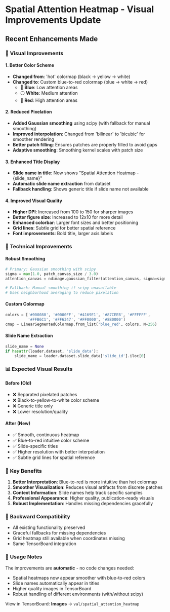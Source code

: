 # Spatial Attention Heatmap - Visual Improvements Update

## Recent Enhancements Made

### 🎨 **Visual Improvements**

#### 1. **Better Color Scheme**
- **Changed from**: 'hot' colormap (black → yellow → white)
- **Changed to**: Custom blue-to-red colormap (blue → white → red)
  - 🔵 **Blue**: Low attention areas 
  - ⚪ **White**: Medium attention
  - 🔴 **Red**: High attention areas

#### 2. **Reduced Pixelation**
- **Added Gaussian smoothing** using scipy (with fallback for manual smoothing)
- **Improved interpolation**: Changed from 'bilinear' to 'bicubic' for smoother rendering
- **Better patch filling**: Ensures patches are properly filled to avoid gaps
- **Adaptive smoothing**: Smoothing kernel scales with patch size

#### 3. **Enhanced Title Display**
- **Slide name in title**: Now shows "Spatial Attention Heatmap - {slide_name}"
- **Automatic slide name extraction** from dataset
- **Fallback handling**: Shows generic title if slide name not available

#### 4. **Improved Visual Quality**
- **Higher DPI**: Increased from 100 to 150 for sharper images
- **Better figure size**: Increased to 12x10 for more detail
- **Enhanced colorbar**: Larger font sizes and better positioning
- **Grid lines**: Subtle grid for better spatial reference
- **Font improvements**: Bold title, larger axis labels

### 🔧 **Technical Improvements**

#### **Robust Smoothing**
```python
# Primary: Gaussian smoothing with scipy
sigma = max(1.0, patch_canvas_size / 3.0)
attention_canvas = ndimage.gaussian_filter(attention_canvas, sigma=sigma)

# Fallback: Manual smoothing if scipy unavailable
# Uses neighborhood averaging to reduce pixelation
```

#### **Custom Colormap**
```python
colors = ['#000080', '#0000FF', '#4169E1', '#87CEEB', '#FFFFFF', 
          '#FFB6C1', '#FF6347', '#FF0000', '#8B0000']
cmap = LinearSegmentedColormap.from_list('blue_red', colors, N=256)
```

#### **Slide Name Extraction**
```python
slide_name = None
if hasattr(loader.dataset, 'slide_data'):
    slide_name = loader.dataset.slide_data['slide_id'].iloc[0]
```

### 📊 **Expected Visual Results**

#### **Before (Old)**
- ❌ Separated pixelated patches
- ❌ Black-to-yellow-to-white color scheme
- ❌ Generic title only
- ❌ Lower resolution/quality

#### **After (New)**
- ✅ Smooth, continuous heatmap
- ✅ Blue-to-red intuitive color scheme  
- ✅ Slide-specific titles
- ✅ Higher resolution with better interpolation
- ✅ Subtle grid lines for spatial reference

### 🎯 **Key Benefits**

1. **Better Interpretation**: Blue-to-red is more intuitive than hot colormap
2. **Smoother Visualization**: Reduces visual artifacts from discrete patches
3. **Context Information**: Slide names help track specific samples
4. **Professional Appearance**: Higher quality, publication-ready visuals
5. **Robust Implementation**: Handles missing dependencies gracefully

### 🔄 **Backward Compatibility**

- All existing functionality preserved
- Graceful fallbacks for missing dependencies
- Grid heatmap still available when coordinates missing
- Same TensorBoard integration

### 📝 **Usage Notes**

The improvements are **automatic** - no code changes needed:
- Spatial heatmaps now appear smoother with blue-to-red colors
- Slide names automatically appear in titles
- Higher quality images in TensorBoard
- Robust handling of different environments (with/without scipy)

View in TensorBoard: **Images** → `val/spatial_attention_heatmap`
